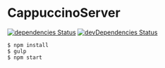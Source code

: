 # CappuccinoServer

[![dependencies Status](https://david-dm.org/cppccn/server/status.svg)](https://david-dm.org/cppccn/server)
[![devDependencies Status](https://david-dm.org/cppccn/server/dev-status.svg)](https://david-dm.org/cppccn/server?type=dev)

```shell
$ npm install
$ gulp
$ npm start
```
